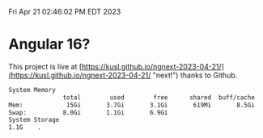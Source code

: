 Fri Apr 21 02:46:02 PM EDT 2023

# Angular 16?


This project is live at [https://kusl.github.io/ngnext-2023-04-21/](https://kusl.github.io/ngnext-2023-04-21/ "next!") thanks to Github.

```bash
System Memory
               total        used        free      shared  buff/cache   available
Mem:            15Gi       3.7Gi       3.1Gi       619Mi       8.5Gi        10Gi
Swap:          8.0Gi       1.1Gi       6.9Gi
System Storage
1.1G	.
